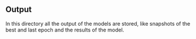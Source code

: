 ## Output

In this directory all the output of the models are stored, like snapshots of the best and last epoch and the results of the model. 
